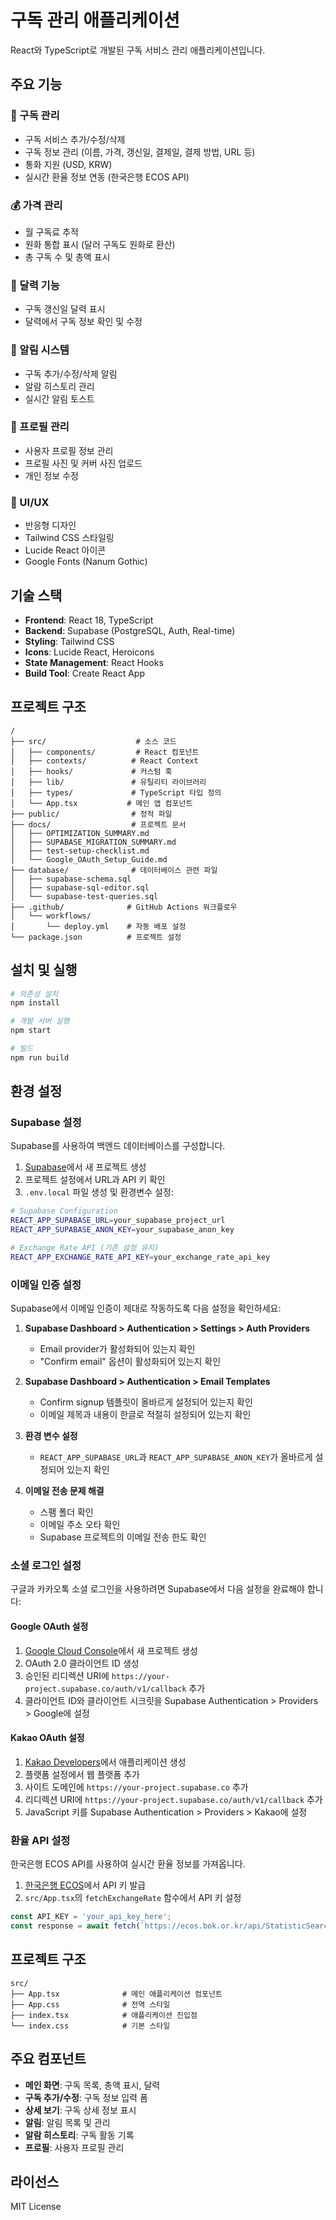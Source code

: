 # 구독 관리 애플리케이션

React와 TypeScript로 개발된 구독 서비스 관리 애플리케이션입니다.

## 주요 기능

### 📱 구독 관리
- 구독 서비스 추가/수정/삭제
- 구독 정보 관리 (이름, 가격, 갱신일, 결제일, 결제 방법, URL 등)
- 통화 지원 (USD, KRW)
- 실시간 환율 정보 연동 (한국은행 ECOS API)

### 💰 가격 관리
- 월 구독료 추적
- 원화 통합 표시 (달러 구독도 원화로 환산)
- 총 구독 수 및 총액 표시

### 📅 달력 기능
- 구독 갱신일 달력 표시
- 달력에서 구독 정보 확인 및 수정

### 🔔 알림 시스템
- 구독 추가/수정/삭제 알림
- 알람 히스토리 관리
- 실시간 알림 토스트

### 👤 프로필 관리
- 사용자 프로필 정보 관리
- 프로필 사진 및 커버 사진 업로드
- 개인 정보 수정

### 🎨 UI/UX
- 반응형 디자인
- Tailwind CSS 스타일링
- Lucide React 아이콘
- Google Fonts (Nanum Gothic)

## 기술 스택

- **Frontend**: React 18, TypeScript
- **Backend**: Supabase (PostgreSQL, Auth, Real-time)
- **Styling**: Tailwind CSS
- **Icons**: Lucide React, Heroicons
- **State Management**: React Hooks
- **Build Tool**: Create React App

## 프로젝트 구조

```
/
├── src/                    # 소스 코드
│   ├── components/         # React 컴포넌트
│   ├── contexts/          # React Context
│   ├── hooks/             # 커스텀 훅
│   ├── lib/               # 유틸리티 라이브러리
│   ├── types/             # TypeScript 타입 정의
│   └── App.tsx           # 메인 앱 컴포넌트
├── public/                # 정적 파일
├── docs/                  # 프로젝트 문서
│   ├── OPTIMIZATION_SUMMARY.md
│   ├── SUPABASE_MIGRATION_SUMMARY.md
│   ├── test-setup-checklist.md
│   └── Google_OAuth_Setup_Guide.md
├── database/              # 데이터베이스 관련 파일
│   ├── supabase-schema.sql
│   ├── supabase-sql-editor.sql
│   └── supabase-test-queries.sql
├── .github/              # GitHub Actions 워크플로우
│   └── workflows/
│       └── deploy.yml    # 자동 배포 설정
└── package.json          # 프로젝트 설정
```

## 설치 및 실행

```bash
# 의존성 설치
npm install

# 개발 서버 실행
npm start

# 빌드
npm run build
```

## 환경 설정

### Supabase 설정
Supabase를 사용하여 백엔드 데이터베이스를 구성합니다.

1. [Supabase](https://supabase.com/)에서 새 프로젝트 생성
2. 프로젝트 설정에서 URL과 API 키 확인
3. `.env.local` 파일 생성 및 환경변수 설정:

```bash
# Supabase Configuration
REACT_APP_SUPABASE_URL=your_supabase_project_url
REACT_APP_SUPABASE_ANON_KEY=your_supabase_anon_key

# Exchange Rate API (기존 설정 유지)
REACT_APP_EXCHANGE_RATE_API_KEY=your_exchange_rate_api_key
```

### 이메일 인증 설정

Supabase에서 이메일 인증이 제대로 작동하도록 다음 설정을 확인하세요:

1. **Supabase Dashboard > Authentication > Settings > Auth Providers**
   - Email provider가 활성화되어 있는지 확인
   - "Confirm email" 옵션이 활성화되어 있는지 확인

2. **Supabase Dashboard > Authentication > Email Templates**
   - Confirm signup 템플릿이 올바르게 설정되어 있는지 확인
   - 이메일 제목과 내용이 한글로 적절히 설정되어 있는지 확인

3. **환경 변수 설정**
   - `REACT_APP_SUPABASE_URL`과 `REACT_APP_SUPABASE_ANON_KEY`가 올바르게 설정되어 있는지 확인

4. **이메일 전송 문제 해결**
   - 스팸 폴더 확인
   - 이메일 주소 오타 확인
   - Supabase 프로젝트의 이메일 전송 한도 확인

### 소셜 로그인 설정

구글과 카카오톡 소셜 로그인을 사용하려면 Supabase에서 다음 설정을 완료해야 합니다:

#### Google OAuth 설정
1. [Google Cloud Console](https://console.cloud.google.com/)에서 새 프로젝트 생성
2. OAuth 2.0 클라이언트 ID 생성
3. 승인된 리디렉션 URI에 `https://your-project.supabase.co/auth/v1/callback` 추가
4. 클라이언트 ID와 클라이언트 시크릿을 Supabase Authentication > Providers > Google에 설정

#### Kakao OAuth 설정
1. [Kakao Developers](https://developers.kakao.com/)에서 애플리케이션 생성
2. 플랫폼 설정에서 웹 플랫폼 추가
3. 사이트 도메인에 `https://your-project.supabase.co` 추가
4. 리디렉션 URI에 `https://your-project.supabase.co/auth/v1/callback` 추가
5. JavaScript 키를 Supabase Authentication > Providers > Kakao에 설정

### 환율 API 설정
한국은행 ECOS API를 사용하여 실시간 환율 정보를 가져옵니다.

1. [한국은행 ECOS](https://ecos.bok.or.kr/)에서 API 키 발급
2. `src/App.tsx`의 `fetchExchangeRate` 함수에서 API 키 설정

```typescript
const API_KEY = 'your_api_key_here';
const response = await fetch(`https://ecos.bok.or.kr/api/StatisticSearch/${API_KEY}/json/kr/1/100/036Y001/DD/${dateStr}/${dateStr}/0001`);
```

## 프로젝트 구조

```
src/
├── App.tsx              # 메인 애플리케이션 컴포넌트
├── App.css              # 전역 스타일
├── index.tsx            # 애플리케이션 진입점
└── index.css            # 기본 스타일
```

## 주요 컴포넌트

- **메인 화면**: 구독 목록, 총액 표시, 달력
- **구독 추가/수정**: 구독 정보 입력 폼
- **상세 보기**: 구독 상세 정보 표시
- **알림**: 알림 목록 및 관리
- **알람 히스토리**: 구독 활동 기록
- **프로필**: 사용자 프로필 관리

## 라이선스

MIT License
